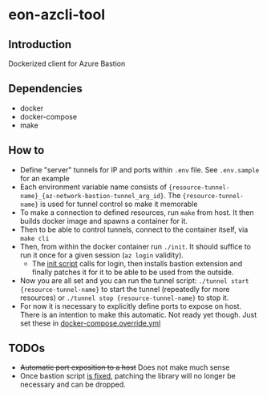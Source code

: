# eon-azcli-tool

## Introduction

Dockerized client for Azure Bastion

## Dependencies

* docker
* docker-compose
* make

## How to

* Define "server" tunnels for IP and ports within `.env` file. See `.env.sample` for an example
* Each environment variable name consists of `{resource-tunnel-name}_{az-network-bastion-tunnel_arg_id}`. The `{resource-tunnel-name}` is used for tunnel control so make it memorable
* To make a connection to defined resources, run `make` from host. It then builds docker image and spawns a container for it.
* Then to be able to control tunnels, connect to the container itself, via `make cli`
* Then, from within the docker container run `./init`. It should suffice to run it once for a given session (`az login` validity).
    - The [init script](./script/init) calls for login, then installs bastion extension and finally patches it for it to be able to be used from the outside.
* Now you are all set and you can run the tunnel script: `./tunnel start {resource-tunnel-name}` to start the tunnel (repeatedly for more resources) or `./tunnel stop {resource-tunnel-name}` to stop it.
* For now it is necessary to explicitly define ports to expose on host. There is an intention to make this automatic. Not ready yet though. Just set these in [docker-compose.override.yml](./docker-compose.override.sample.yml)

## TODOs

* ~~Automatic port exposition to a host~~ Does not make much sense
* Once bastion script [is fixed](https://github.com/Azure/azure-cli-extensions/issues/4568), patching the library will no longer be necessary and can be dropped.
